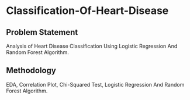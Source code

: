 # Classification-Of-Heart-Disease

## Problem Statement
Analysis of Heart Disease Classification
Using Logistic Regression And
Random Forest Algorithm.

## Methodology
EDA, Correlation Plot, Chi-Squared Test, Logistic Regression And
Random Forest Algorithm.

